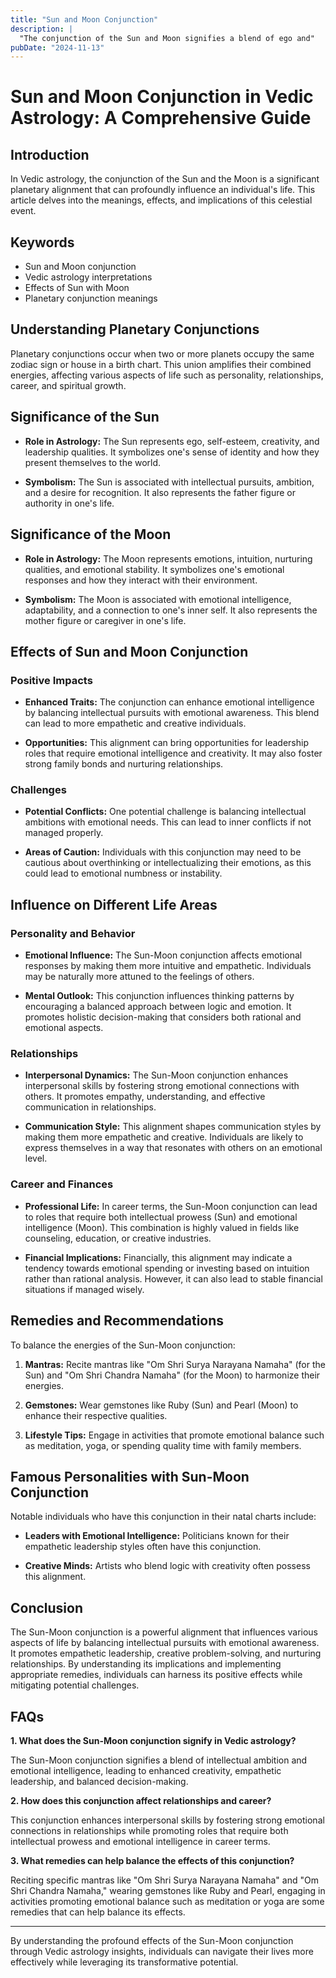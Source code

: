```yaml
---
title: "Sun and Moon Conjunction"
description: |
  "The conjunction of the Sun and Moon signifies a blend of ego and"
pubDate: "2024-11-13"
---
```


# Sun and Moon Conjunction in Vedic Astrology: A Comprehensive Guide

## Introduction

In Vedic astrology, the conjunction of the Sun and the Moon is a significant planetary alignment that can profoundly influence an individual's life. This article delves into the meanings, effects, and implications of this celestial event.

## Keywords

- Sun and Moon conjunction
- Vedic astrology interpretations
- Effects of Sun with Moon
- Planetary conjunction meanings

## Understanding Planetary Conjunctions

Planetary conjunctions occur when two or more planets occupy the same zodiac sign or house in a birth chart. This union amplifies their combined energies, affecting various aspects of life such as personality, relationships, career, and spiritual growth.

## Significance of the Sun

- **Role in Astrology:** The Sun represents ego, self-esteem, creativity, and leadership qualities. It symbolizes one's sense of identity and how they present themselves to the world.
  
- **Symbolism:** The Sun is associated with intellectual pursuits, ambition, and a desire for recognition. It also represents the father figure or authority in one's life.

## Significance of the Moon

- **Role in Astrology:** The Moon represents emotions, intuition, nurturing qualities, and emotional stability. It symbolizes one's emotional responses and how they interact with their environment.
  
- **Symbolism:** The Moon is associated with emotional intelligence, adaptability, and a connection to one's inner self. It also represents the mother figure or caregiver in one's life.

## Effects of Sun and Moon Conjunction

### Positive Impacts

- **Enhanced Traits:** The conjunction can enhance emotional intelligence by balancing intellectual pursuits with emotional awareness. This blend can lead to more empathetic and creative individuals.
  
- **Opportunities:** This alignment can bring opportunities for leadership roles that require emotional intelligence and creativity. It may also foster strong family bonds and nurturing relationships.

### Challenges

- **Potential Conflicts:** One potential challenge is balancing intellectual ambitions with emotional needs. This can lead to inner conflicts if not managed properly.
  
- **Areas of Caution:** Individuals with this conjunction may need to be cautious about overthinking or intellectualizing their emotions, as this could lead to emotional numbness or instability.

## Influence on Different Life Areas

### Personality and Behavior

- **Emotional Influence:** The Sun-Moon conjunction affects emotional responses by making them more intuitive and empathetic. Individuals may be naturally more attuned to the feelings of others.
  
- **Mental Outlook:** This conjunction influences thinking patterns by encouraging a balanced approach between logic and emotion. It promotes holistic decision-making that considers both rational and emotional aspects.

### Relationships

- **Interpersonal Dynamics:** The Sun-Moon conjunction enhances interpersonal skills by fostering strong emotional connections with others. It promotes empathy, understanding, and effective communication in relationships.
  
- **Communication Style:** This alignment shapes communication styles by making them more empathetic and creative. Individuals are likely to express themselves in a way that resonates with others on an emotional level.

### Career and Finances

- **Professional Life:** In career terms, the Sun-Moon conjunction can lead to roles that require both intellectual prowess (Sun) and emotional intelligence (Moon). This combination is highly valued in fields like counseling, education, or creative industries.
  
- **Financial Implications:** Financially, this alignment may indicate a tendency towards emotional spending or investing based on intuition rather than rational analysis. However, it can also lead to stable financial situations if managed wisely.

## Remedies and Recommendations

To balance the energies of the Sun-Moon conjunction:

1. **Mantras:** Recite mantras like "Om Shri Surya Narayana Namaha" (for the Sun) and "Om Shri Chandra Namaha" (for the Moon) to harmonize their energies.
   
2. **Gemstones:** Wear gemstones like Ruby (Sun) and Pearl (Moon) to enhance their respective qualities.

3. **Lifestyle Tips:** Engage in activities that promote emotional balance such as meditation, yoga, or spending quality time with family members.

## Famous Personalities with Sun-Moon Conjunction

Notable individuals who have this conjunction in their natal charts include:

- **Leaders with Emotional Intelligence:** Politicians known for their empathetic leadership styles often have this conjunction.
  
- **Creative Minds:** Artists who blend logic with creativity often possess this alignment.

## Conclusion

The Sun-Moon conjunction is a powerful alignment that influences various aspects of life by balancing intellectual pursuits with emotional awareness. It promotes empathetic leadership, creative problem-solving, and nurturing relationships. By understanding its implications and implementing appropriate remedies, individuals can harness its positive effects while mitigating potential challenges.

## FAQs

**1. What does the Sun-Moon conjunction signify in Vedic astrology?**

The Sun-Moon conjunction signifies a blend of intellectual ambition and emotional intelligence, leading to enhanced creativity, empathetic leadership, and balanced decision-making.

**2. How does this conjunction affect relationships and career?**

This conjunction enhances interpersonal skills by fostering strong emotional connections in relationships while promoting roles that require both intellectual prowess and emotional intelligence in career terms.

**3. What remedies can help balance the effects of this conjunction?**

Reciting specific mantras like "Om Shri Surya Narayana Namaha" and "Om Shri Chandra Namaha," wearing gemstones like Ruby and Pearl, engaging in activities promoting emotional balance such as meditation or yoga are some remedies that can help balance its effects.

---

By understanding the profound effects of the Sun-Moon conjunction through Vedic astrology insights, individuals can navigate their lives more effectively while leveraging its transformative potential.